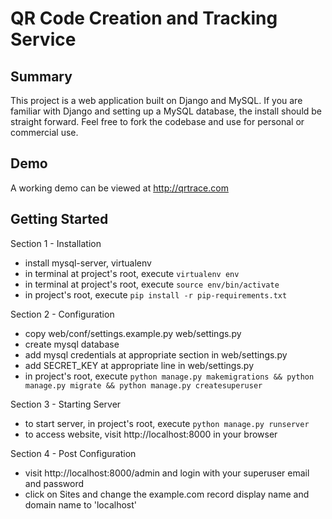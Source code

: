 QR Code Creation and Tracking Service
=====================================

Summary
--------
This project is a web application built on Django and MySQL. If you are familiar with Django and setting up a MySQL database, the install should be straight forward.
Feel free to fork the codebase and use for personal or commercial use.

Demo
-----
A working demo can be viewed at http://qrtrace.com

Getting Started
----------------
Section 1 - Installation
- install mysql-server, virtualenv
- in terminal at project's root, execute `virtualenv env`
- in terminal at project's root, execute `source env/bin/activate`
- in project's root, execute `pip install -r pip-requirements.txt`

Section 2 - Configuration
- copy web/conf/settings.example.py web/settings.py
- create mysql database
- add mysql credentials at appropriate section in web/settings.py
- add SECRET_KEY at appropriate line in web/settings.py
- in project's root, execute `python manage.py makemigrations && python manage.py migrate && python manage.py createsuperuser`

Section 3 - Starting Server
- to start server, in project's root, execute `python manage.py runserver`
- to access website, visit http://localhost:8000 in your browser

Section 4 - Post Configuration
- visit http://localhost:8000/admin and login with your superuser email and password
- click on Sites and change the example.com record display name and domain name to 'localhost'
